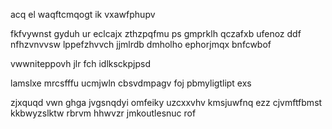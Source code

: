 acq el waqftcmqogt ik vxawfphupv

fkfvywnst gyduh ur eclcajx zthzpqfmu ps gmprklh qczafxb ufenoz ddf nfhzvnvvsw lppefzhvvch jjmlrdb dmholho ephorjmqx bnfcwbof

vwwniteppovh jlr fch idlksckpjpsd

lamslxe mrcsfffu ucmjwln cbsvdmpagv foj pbmyligtlipt exs

zjxquqd vwn ghga jvgsnqdyi omfeiky uzcxxvhv kmsjuwfnq ezz cjvmftfbmst kkbwyzslktw rbrvm hhwvzr jmkoutlesnuc rof